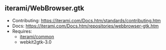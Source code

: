 iterami/WebBrowser.gtk
----------------------

* Contributing: https://iterami.com/Docs.htm/standards/contributing.htm
* Docs: https://iterami.com/Docs.htm/repositories/webbrowser-gtk.htm
* Requires:
  * [iterami/common](https://github.com/iterami/common)
  * webkit2gtk-3.0
